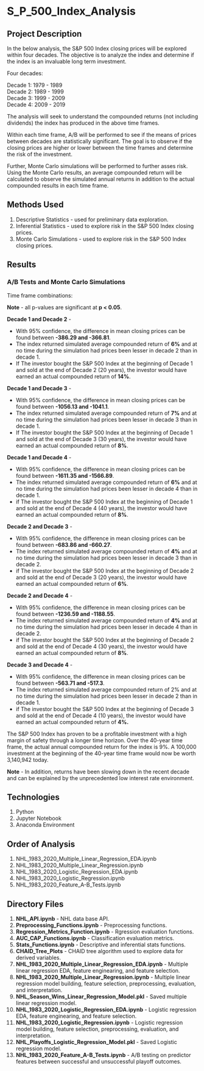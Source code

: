 # S_P_500_Index_Analysis

## Project Description

In the below analysis, the S&P 500 Index closing prices will be explored within four decades. The objective is to analyze the index and determine if the index is an invaluable long term investment.

Four decades:

Decade 1: 1979 - 1989<br>
Decade 2: 1989 - 1999<br>
Decade 3: 1999 - 2009<br>
Decade 4: 2009 - 2019<br>

The analysis will seek to understand the compounded returns (not including dividends) the index has produced in the above time frames. 

Within each time frame, A/B will be performed to see if the means of prices between decades are statistically significant. The goal is to observe if the closing prices are higher or lower between the time frames and determine the risk of the investment. 

Further, Monte Carlo simulations will be performed to further asses risk. Using the Monte Carlo results, an average compounded return will be calculated to observe the simulated annual returns in addition to the actual compounded results in each time frame.

## Methods Used

1) Descriptive Statistics - used for preliminary data exploration.
2) Inferential Statistics - used to explore risk in the S&P 500 Index closing prices. 
3) Monte Carlo Simulations - used to explore risk in the S&P 500 Index closing prices.

## Results 

### A/B Tests and Monte Carlo Simulations

Time frame combinations:

**Note** - all p-values are significant at **p < 0.05**.

**Decade 1 and Decade 2** - 
* With 95% confidence, the difference in mean closing prices can be found between **-386.29 and -366.81**.
* The index returned simulated average compounded return of **6%** and at no time during the simulation had prices been lesser in decade 2 than in decade 1.
* If The investor bought the S&P 500 Index at the beginning of Decade 1 and sold at the end of Decade 2 (20 years), the investor would have earned an actual compounded return of **14%**.

**Decade 1 and Decade 3** - 
* With 95% confidence, the difference in mean closing prices can be found between **-1056.13 and -1041.1**.
* The index returned simulated average compounded return of **7%** and at no time during the simulation had prices been lesser in decade 3 than in decade 1.
* If The investor bought the S&P 500 Index at the beginning of Decade 1 and sold at the end of Decade 3 (30 years), the investor would have earned an actual compounded return of **8%**.

**Decade 1 and Decade 4** -
* With 95% confidence, the difference in mean closing prices can be found between **-1611.35 and -1566.89**.
* The index returned simulated average compounded return of **6%** and at no time during the simulation had prices been lesser in decade 4 than in decade 1.
* if The investor bought the S&P 500 Index at the beginning of Decade 1 and sold at the end of Decade 4 (40 years), the investor would have earned an actual compounded return of **8%**.

**Decade 2 and Decade 3** - 
* With 95% confidence, the difference in mean closing prices can be found between **-683.86 and -660.27**.
* The index returned simulated average compounded return of **4%** and at no time during the simulation had prices been lesser in decade 3 than in decade 2.
* if The investor bought the S&P 500 Index at the beginning of Decade 2 and sold at the end of Decade 3 (20 years), the investor would have earned an actual compounded return of **6%**.

**Decade 2 and Decade 4** - 
* With 95% confidence, the difference in mean closing prices can be found between **-1236.59 and -1188.55**.
* The index returned simulated average compounded return of **4%** and at no time during the simulation had prices been lesser in decade 4 than in decade 2.
* if The investor bought the S&P 500 Index at the beginning of Decade 2 and sold at the end of Decade 4 (30 years), the investor would have earned an actual compounded return of **8%**.

**Decade 3 and Decade 4** - 
* With 95% confidence, the difference in mean closing prices can be found between **-563.71 and -517.3**.
* The index returned simulated average compounded return of 2% and at no time during the simulation had prices been lesser in decade 2 than in decade 1.
* if The investor bought the S&P 500 Index at the beginning of Decade 3 and sold at the end of Decade 4 (10 years), the investor would have earned an actual compounded return of **4%.**

The S&P 500 Index has proven to be a profitable investment with a high margin of safety through a longer time horizon.
Over the 40-year time frame, the actual annual compounded return for the index is 9%.
A 100,000 investment at the beginning of the 40-year time frame would now be worth 3,140,942 today.

**Note** - In addition, returns have been slowing down in the recent decade and can be explained by the unprecedented low interest rate environment.

## Technologies 

1) Python 
3) Jupyter Notebook
4) Anaconda Environment

## Order of Analysis

1) NHL_1983_2020_Multiple_Linear_Regression_EDA.ipynb
2) NHL_1983_2020_Multiple_Linear_Regression.ipynb
3) NHL_1983_2020_Logistic_Regression_EDA.ipynb
4) NHL_1983_2020_Logistic_Regression.ipynb
5) NHL_1983_2020_Feature_A-B_Tests.ipynb

## Directory Files

1) **NHL_API.ipynb** - NHL data base API.
2) **Preprocessing_Functions.ipynb** - Preprocessing functions.
3) **Regression_Metrics_Function.ipynb** - Rgression evaluation functions.
4) **AUC_CAP_Functions.ipynb** - Classification evaluation metrics.
5) **Stats_Functions.ipynb** - Descriptive and inferential stats functions.
6) **CHAID_Tree_Plots** - CHAID tree algorithm used to explore data for derived variables.
7) **NHL_1983_2020_Multiple_Linear_Regression_EDA.ipynb** - Multiple linear regression EDA, feature enginearing, and feature selection.
8) **NHL_1983_2020_Multiple_Linear_Regression.ipynb** - Multiple linear regression model building, feature selection, preprocessing, evaluation, and interpretation.
9) **NHL_Season_Wins_Linear_Regression_Model.pkl** - Saved multiple linear regression model.
10) **NHL_1983_2020_Logistic_Regression_EDA.ipynb** - Logistic regression EDA, feature enginearing, and feature selection.
11) **NHL_1983_2020_Logistic_Regression.ipynb** - Logistic regression model building, feature selection, preprocessing, evaluation, and interpretation.
12) **NHL_Playoffs_Logistic_Regression_Model.pkl** - Saved Logistic regression model.
13) **NHL_1983_2020_Feature_A-B_Tests.ipynb** - A/B testing on predictor features between successful and unsuccessful playoff outcomes.
